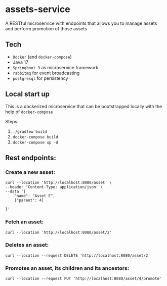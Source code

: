 # assets-service

A RESTful microservice with endpoints that allows you to manage assets and perform promotion of those assets

## Tech
- `Docker` (and `docker-compose`)
- Java 17
- `Springboot 3` as microservice framework
- `rabbitmq` for event broadcasting
- `postgresql` for persistency

## Local start up
This is a dockerized microservice that can be bootstrapped locally with the help of `docker-compose`

Steps:
1. `./gradlew build`
2. `docker-compose build`
3. `docker-compose up -d`

## Rest endpoints:
### Create a new asset:
```curl
curl --location 'http://localhost:8080/asset' \
--header 'Content-Type: application/json' \
--data '{
    "name": "Asset E",
    ["parent": 4]

}'
```
### Fetch an asset:
```curl
curl --location 'http://localhost:8080/asset/2'
```

### Deletes an asset:
```curl
curl --location --request DELETE 'http://localhost:8080/asset/2'
```

### Promotes an asset, its children and its ancestors:
```curl
curl --location --request PUT 'http://localhost:8080/asset/4/promote'
```